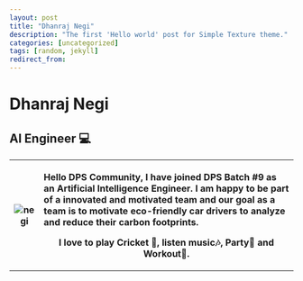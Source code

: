 ```yaml
---
layout: post
title: "Dhanraj Negi"
description: "The first 'Hello world' post for Simple Texture theme."
categories: [uncategorized]
tags: [random, jekyll]
redirect_from:
---
```

# Dhanraj Negi
<h2>AI Engineer 💻</h2>
<table>
  <tr>
    <th><img src="https://github.com/team-cero/team-cero.github.io/blob/master/assets/images/negi.jpg?raw=true" alt="negi" >
</th>
    <th>
<p style="text-align:left">Hello DPS Community, I have joined DPS Batch #9 as an Artificial Intelligence Engineer. I am happy to be part of a innovated and motivated team and our goal as a team is to motivate eco-friendly car drivers to analyze and reduce their carbon footprints.

I love to play Cricket 🏏, listen music🎶, Party🎊 and Workout💪.</p></th>
  </tr>
</table>